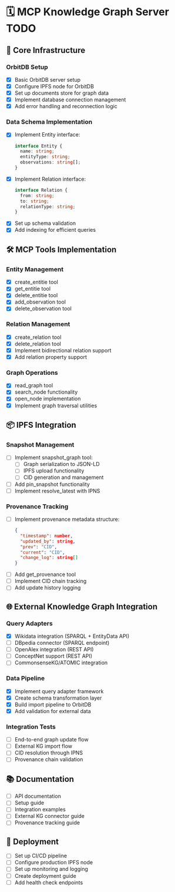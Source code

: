 # 🗓️ MCP Knowledge Graph Server TODO

## 🎯 Core Infrastructure

### OrbitDB Setup

- [x] Basic OrbitDB server setup
- [x] Configure IPFS node for OrbitDB
- [x] Set up documents store for graph data
- [x] Implement database connection management
- [x] Add error handling and reconnection logic

### Data Schema Implementation

- [x] Implement Entity interface:
  ```ts
  interface Entity {
    name: string;
    entityType: string;
    observations: string[];
  }
  ```
- [x] Implement Relation interface:
  ```ts
  interface Relation {
    from: string;
    to: string;
    relationType: string;
  }
  ```
- [x] Set up schema validation
- [x] Add indexing for efficient queries

## 🛠️ MCP Tools Implementation

### Entity Management

- [x] create_entitie tool
- [x] get_entitie tool
- [x] delete_entitie tool
- [x] add_observation tool
- [x] delete_observation tool

### Relation Management

- [x] create_relation tool
- [x] delete_relation tool
- [x] Implement bidirectional relation support
- [x] Add relation property support

### Graph Operations

- [x] read_graph tool
- [x] search_node functionality
- [x] open_node implementation
- [x] Implement graph traversal utilities

## 📦 IPFS Integration

### Snapshot Management

- [ ] Implement snapshot_graph tool:
  - [ ] Graph serialization to JSON-LD
  - [ ] IPFS upload functionality
  - [ ] CID generation and management
- [ ] Add pin_snapshot functionality
- [ ] Implement resolve_latest with IPNS

### Provenance Tracking

- [ ] Implement provenance metadata structure:
  ```json
  {
    "timestamp": number,
    "updated_by": string,
    "prev": "CID",
    "current": "CID",
    "change_log": string[]
  }
  ```
- [ ] Add get_provenance tool
- [ ] Implement CID chain tracking
- [ ] Add update history logging

## 🌐 External Knowledge Graph Integration

### Query Adapters

- [x] Wikidata integration (SPARQL + EntityData API)
- [ ] DBpedia connector (SPARQL endpoint)
- [ ] OpenAlex integration (REST API)
- [ ] ConceptNet support (REST API)
- [ ] CommonsenseKG/ATOMIC integration

### Data Pipeline

- [x] Implement query adapter framework
- [x] Create schema transformation layer
- [x] Build import pipeline to OrbitDB
- [x] Add validation for external data

### Integration Tests

- [ ] End-to-end graph update flow
- [ ] External KG import flow
- [ ] CID resolution through IPNS
- [ ] Provenance chain validation

## 📚 Documentation

- [ ] API documentation
- [ ] Setup guide
- [ ] Integration examples
- [ ] External KG connector guide
- [ ] Provenance tracking guide

## 🚀 Deployment

- [ ] Set up CI/CD pipeline
- [ ] Configure production IPFS node
- [ ] Set up monitoring and logging
- [ ] Create deployment guide
- [ ] Add health check endpoints
